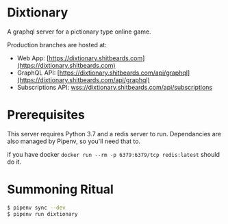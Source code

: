 # Dixtionary
A graphql server for a pictionary type online game.

Production branches are hosted at:

- Web App: [https://dixtionary.shitbeards.com](https://dixtionary.shitbeards.com)
- GraphQL API: [https://dixtionary.shitbeards.com/api/graphql](https://dixtionary.shitbeards.com/api/graphql)
- Subscriptions API: [wss://dixtionary.shitbeards.com/api/subscriptions](wss://dixtionary.shitbeards.com/api/subscriptions)

# Prerequisites
This server requires Python 3.7 and a redis server to run. Dependancies are also managed
by Pipenv, so you'll need that to.

if you have docker `docker run --rm -p 6379:6379/tcp redis:latest` should do it.

# Summoning Ritual
```sh
$ pipenv sync --dev
$ pipenv run dixtionary
```
